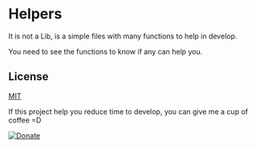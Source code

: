# Helpers

It is not a Lib, is a simple files with many functions to help in develop.

You need to see the functions to know if any can help you.

## License

[MIT](https://github.com/Lautert/KeyMap/blob/master/LICENSE)

If this project help you reduce time to develop, you can give me a cup of coffee =D

[![Donate](https://img.shields.io/badge/Donate-PayPal-green.svg)](https://www.paypal.com/cgi-bin/webscr?cmd=_donations&business=lautert250%40gmail%2ecom&lc=BR&item_name=Lautert&currency_code=USD&bn=PP%2dDonationsBF%3abtn_donate_SM%2egif%3aNonHosted)